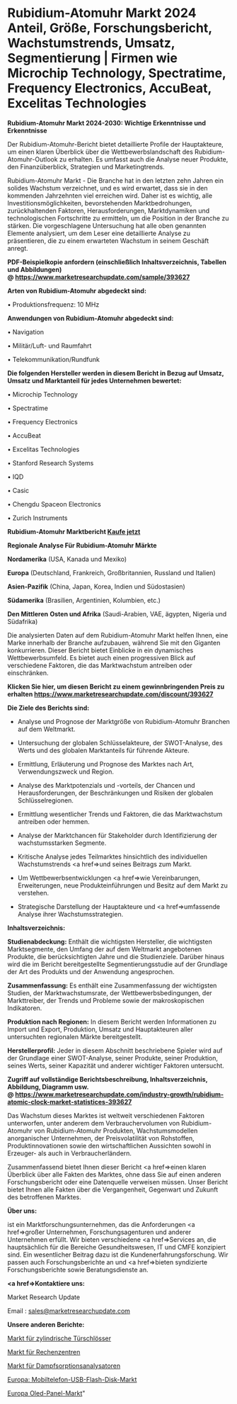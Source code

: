 # Rubidium-Atomuhr Markt 2024 Anteil, Größe, Forschungsbericht, Wachstumstrends, Umsatz, Segmentierung | Firmen wie Microchip Technology, Spectratime, Frequency Electronics, AccuBeat, Excelitas Technologies

<strong>Rubidium-Atomuhr Markt 2024-2030: Wichtige Erkenntnisse und Erkenntnisse</strong>

Der Rubidium-Atomuhr-Bericht bietet detaillierte Profile der Hauptakteure, um einen klaren Überblick über die Wettbewerbslandschaft des Rubidium-Atomuhr-Outlook zu erhalten. Es umfasst auch die Analyse neuer Produkte, den Finanzüberblick, Strategien und Marketingtrends.

Rubidium-Atomuhr Markt - Die Branche hat in den letzten zehn Jahren ein solides Wachstum verzeichnet, und es wird erwartet, dass sie in den kommenden Jahrzehnten viel erreichen wird. Daher ist es wichtig, alle Investitionsmöglichkeiten, bevorstehenden Marktbedrohungen, zurückhaltenden Faktoren, Herausforderungen, Marktdynamiken und technologischen Fortschritte zu ermitteln, um die Position in der Branche zu stärken. Die vorgeschlagene Untersuchung hat alle oben genannten Elemente analysiert, um dem Leser eine detaillierte Analyse zu präsentieren, die zu einem erwarteten Wachstum in seinem Geschäft anregt.

<strong><b>PDF-Beispielkopie anfordern (einschließlich Inhaltsverzeichnis, Tabellen und Abbildungen) @ </b></strong><strong><a href=https://www.marketresearchupdate.com/sample/393627><strong>https://www.marketresearchupdate.com/sample/393627</u></a></strong></strong>

<strong>Arten von Rubidium-Atomuhr abgedeckt sind:</strong>

• Produktionsfrequenz: 10 MHz

<strong>Anwendungen von Rubidium-Atomuhr abgedeckt sind:</strong>

• Navigation

• Militär/Luft- und Raumfahrt

• Telekommunikation/Rundfunk

<strong>Die folgenden Hersteller werden in diesem Bericht in Bezug auf Umsatz, Umsatz und Marktanteil für jedes Unternehmen bewertet:</strong>

• Microchip Technology

• Spectratime

• Frequency Electronics

• AccuBeat

• Excelitas Technologies

• Stanford Research Systems

• IQD

• Casic

• Chengdu Spaceon Electronics

• Zurich Instruments

<strong>Rubidium-Atomuhr Marktbericht <a href=https://www.marketresearchupdate.com/buynow/393627>Kaufe jetzt</a></strong>

<strong>Regionale Analyse Für Rubidium-Atomuhr Märkte</strong>

<strong>Nordamerika</strong> (USA, Kanada und Mexiko)

<strong>Europa</strong> (Deutschland, Frankreich, Großbritannien, Russland und Italien)

<strong>Asien-Pazifik</strong> (China, Japan, Korea, Indien und Südostasien)

<strong>Südamerika</strong> (Brasilien, Argentinien, Kolumbien, etc.)

<strong>Den Mittleren</strong> <strong>Osten und Afrika</strong> (Saudi-Arabien, VAE, ägypten, Nigeria und Südafrika)

Die analysierten Daten auf dem Rubidium-Atomuhr Markt helfen Ihnen, eine Marke innerhalb der Branche aufzubauen, während Sie mit den Giganten konkurrieren. Dieser Bericht bietet Einblicke in ein dynamisches Wettbewerbsumfeld. Es bietet auch einen progressiven Blick auf verschiedene Faktoren, die das Marktwachstum antreiben oder einschränken.

<strong>Klicken Sie hier, um diesen Bericht zu einem gewinnbringenden Preis zu erhalten
</strong><strong><a href=https://www.marketresearchupdate.com/discount/393627>https://www.marketresearchupdate.com/discount/393627</b></u></strong></a>

<strong>Die Ziele des Berichts sind:</strong>

- Analyse und Prognose der Marktgröße von Rubidium-Atomuhr Branchen auf dem Weltmarkt.

- Untersuchung der globalen Schlüsselakteure, der SWOT-Analyse, des Werts und des globalen Marktanteils für führende Akteure.

- Ermittlung, Erläuterung und Prognose des Marktes nach Art, Verwendungszweck und Region.

- Analyse des Marktpotenzials und -vorteils, der Chancen und Herausforderungen, der Beschränkungen und Risiken der globalen Schlüsselregionen.

- Ermittlung wesentlicher Trends und Faktoren, die das Marktwachstum antreiben oder hemmen.

- Analyse der Marktchancen für Stakeholder durch Identifizierung der wachstumsstarken Segmente.

- Kritische Analyse jedes Teilmarktes hinsichtlich des individuellen Wachstumstrends <a href=>und</a> seines Beitrags zum Markt.

- Um Wettbewerbsentwicklungen <a href=>wie</a> Vereinbarungen, Erweiterungen, neue Produkteinführungen und Besitz auf dem Markt zu verstehen.

- Strategische Darstellung der Hauptakteure und <a href=>umfas</a>sende Analyse ihrer Wachstumsstrategien.

<strong>Inhaltsverzeichnis:</strong>

<strong>Studienabdeckung:</strong> Enthält die wichtigsten Hersteller, die wichtigsten Marktsegmente, den Umfang der auf dem Weltmarkt angebotenen Produkte, die berücksichtigten Jahre und die Studienziele. Darüber hinaus wird die im Bericht bereitgestellte Segmentierungsstudie auf der Grundlage der Art des Produkts und der Anwendung angesprochen.

<strong>Zusammenfassung:</strong> Es enthält eine Zusammenfassung der wichtigsten Studien, der Marktwachstumsrate, der Wettbewerbsbedingungen, der Markttreiber, der Trends und Probleme sowie der makroskopischen Indikatoren.

<strong>Produktion nach Regionen:</strong> In diesem Bericht werden Informationen zu Import und Export, Produktion, Umsatz und Hauptakteuren aller untersuchten regionalen Märkte bereitgestellt.

<strong>Herstellerprofil:</strong> Jeder in diesem Abschnitt beschriebene Spieler wird auf der Grundlage einer SWOT-Analyse, seiner Produkte, seiner Produktion, seines Werts, seiner Kapazität und anderer wichtiger Faktoren untersucht.

<strong><b>Zugriff auf vollständige Berichtsbeschreibung, Inhaltsverzeichnis, Abbildung, Diagramm usw. @ </b></strong><strong><a href=https://www.marketresearchupdate.com/industry-growth/rubidium-atomic-clock-market-statistices-393627>https://www.marketresearchupdate.com/industry-growth/rubidium-atomic-clock-market-statistices-393627</a></strong>

Das Wachstum dieses Marktes ist weltweit verschiedenen Faktoren unterworfen, unter anderem dem Verbrauchervolumen von Rubidium-Atomuhr von Rubidium-Atomuhr Produkten, Wachstumsmodellen anorganischer Unternehmen, der Preisvolatilität von Rohstoffen, Produktinnovationen sowie den wirtschaftlichen Aussichten sowohl in Erzeuger- als auch in Verbraucherländern.

Zusammenfassend bietet Ihnen dieser Bericht <a href=>einen</a> klaren Überblick über alle Fakten des Marktes, ohne dass Sie auf einen anderen Forschungsbericht oder eine Datenquelle verweisen müssen. Unser Bericht bietet Ihnen alle Fakten über die Vergangenheit, Gegenwart und Zukunft des betroffenen Marktes.

<strong>Über uns:</strong>

 ist ein Marktforschungsunternehmen, das die Anforderungen <a href=>großer</a> Unternehmen, Forschungsagenturen und anderer Unternehmen erfüllt. Wir bieten verschiedene <a href=>Services</a> an, die hauptsächlich für die Bereiche Gesundheitswesen, IT und CMFE konzipiert sind. Ein wesentlicher Beitrag dazu ist die Kundenerfahrungsforschung. Wir passen auch Forschungsberichte an und <a href=>bieten</a> syndizierte Forschungsberichte sowie Beratungsdienste an.

<strong><a href=>Kontaktiere uns:</a></strong>

Market Research Update

Email : sales@marketresearchupdate.com

<strong>Unsere anderen Berichte:</strong>

<a href=https://www.linkedin.com/pulse/cylindrical-door-lock-market-2023-trends-new>Markt für zylindrische Türschlösser</a>

<a href=https://www.linkedin.com/pulse/datacenters-market-research-report-reveals-explosive-growth>Markt für Rechenzentren</a>

<a href=https://www.linkedin.com/pulse/vapor-sorption-analyzers-market-size>Markt für Dampfsorptionsanalysatoren</a>

<a href=https://www.linkedin.com/pulse/europe-moblie-phone-usb-flash-disk-market-growing>Europa: Mobiltelefon-USB-Flash-Disk-Markt</a>

<a href=https://www.linkedin.com/pulse/europe-oled-panel-market-2023-brief-regionwise>Europa Oled-Panel-Markt</a>"
